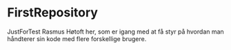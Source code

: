 # FirstRepository
JustForTest
Rasmus Høtoft her, som er igang med at få styr på hvordan man håndterer sin kode med flere forskellige brugere.
